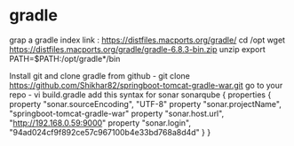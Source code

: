 # gradle

grap a gradle index link : https://distfiles.macports.org/gradle/
cd /opt
wget https://distfiles.macports.org/gradle/gradle-6.8.3-bin.zip
unzip 
export PATH=$PATH:/opt/gradle*/bin

Install git and clone gradle from github - git clone https://github.com/Shikhar82/springboot-tomcat-gradle-war.git
go to your repo - vi build.gradle
add this syntax for sonar 
sonarqube {
    properties {
        property "sonar.sourceEncoding", "UTF-8"
                property "sonar.projectName", "springboot-tomcat-gradle-war"
                property "sonar.host.url", "http://192.168.0.59:9000"
                property "sonar.login", "94ad024cf9f892ce57c967100b4e33bd768a8d4d"
    }
}

